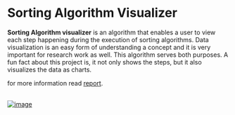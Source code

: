 # Sorting Algorithm Visualizer
<p><strong>Sorting Algorithm visualizer</strong> is an algorithm that enables a user to view each step happening during the execution of sorting algorithms. Data visualization is an easy form of understanding a concept and it is very important for research work as well. This algorithm serves both purposes. A fun fact about this project is, it not only shows the steps, but it also visualizes the data as charts.<p>
<p>for more information read <a href= "">report</a>.</p>
 <br/>
 <a href ="https://github.com/JayedRafiProjects/sorting_algorithm_visualizer" ><img src="https://github.com/JayedRafiProjects/sorting_algorithm_visualizer/blob/main/image.png" alt="image"></a>
